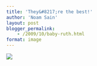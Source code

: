 ```yaml
---
title: 'They&#8217;re the best!'
author: 'Noam Sain'
layout: post
blogger_permalink:
    - /2009/10/baby-ruth.html
format: image
---
```


[![](http://2.bp.blogspot.com/_8aN4krk1nsk/Su8iXM_4lgI/AAAAAAAAARw/6SU9ZTQH7Pw/s400/Halloween.jpg)](http://2.bp.blogspot.com/_8aN4krk1nsk/Su8iXM_4lgI/AAAAAAAAARw/6SU9ZTQH7Pw/s1600-h/Halloween.jpg)